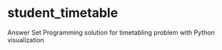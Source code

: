 # student_timetable
Answer Set Programming solution for timetabling problem with Python visualization
